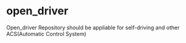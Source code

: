 # open_driver
Open_driver Repository should be appliable for self-driving  and other ACS(Automatic Control System) 
